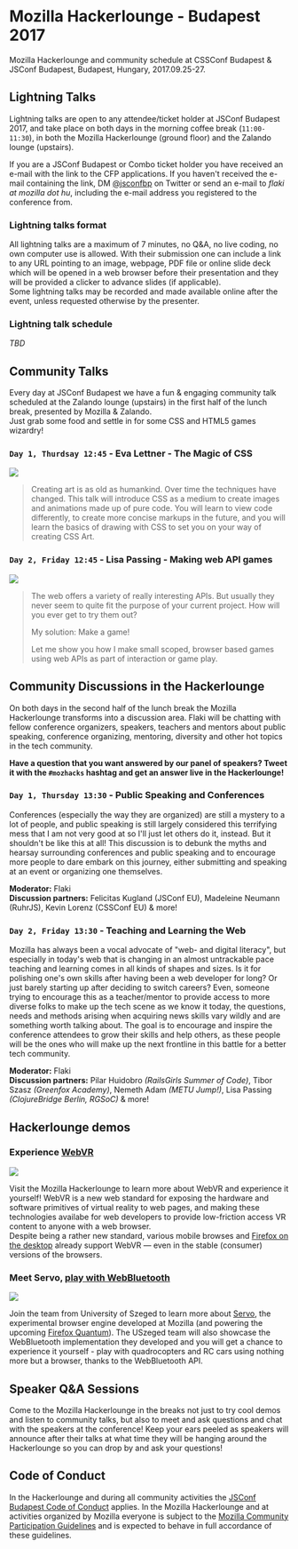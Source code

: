 # Mozilla Hackerlounge - Budapest 2017
Mozilla Hackerlounge and community schedule at CSSConf Budapest & JSConf Budapest, Budapest, Hungary, 2017.09.25-27.

## Lightning Talks
Lightning talks are open to any attendee/ticket holder at JSConf Budapest 2017, and take place on both days in the morning coffee break (`11:00-11:30`), in both the Mozilla Hackerlounge (ground floor) and the Zalando lounge (upstairs).

If you are a JSConf Budapest or Combo ticket holder you have received an e-mail with the link to the CFP applications. If you haven't received the e-mail containing the link, DM [@jsconfbp](https://twitter.com/jsconfbp) on Twitter or send an e-mail to _flaki at mozilla dot hu_, including the e-mail address you registered to the conference from.

### Lightning talks format
All lightning talks are a maximum of 7 minutes, no Q&A, no live coding, no own computer use is allowed. With their submission one can include a link to any URL pointing to an image, webpage, PDF file or online slide deck which will be opened in a web browser before their presentation and they will be provided a clicker to advance slides (if applicable).  
Some lightning talks may be recorded and made available online after the event, unless requested otherwise by the presenter.

### Lightning talk schedule
_TBD_

## Community Talks
Every day at JSConf Budapest we have a fun & engaging community talk scheduled at the Zalando lounge (upstairs) in the first half of the lunch break, presented by Mozilla & Zalando.  
Just grab some food and settle in for some CSS and HTML5 games wizardry!

### `Day 1, Thurdsay 12:45` - Eva Lettner - The Magic of CSS
![](talks-eva.jpg)
> Creating art is as old as humankind. Over time the techniques have changed. This talk will introduce CSS as a medium to create images and animations made up of pure code. You will learn to view code differently, to create more concise markups in the future, and you will learn the basics of drawing with CSS to set you on your way of creating CSS Art.

### `Day 2, Friday 12:45` - Lisa Passing - Making web API games
![](talks-lislis.jpg)
> The web offers a variety of really interesting APIs. But usually they never seem to quite fit the purpose of your current project. How will you ever get to try them out?
>
> My solution: Make a game!
>
> Let me show you how I make small scoped, browser based games using web APIs as part of interaction or game play.


## Community Discussions in the Hackerlounge
On both days in the second half of the lunch break the Mozilla Hackerlounge transforms into a discussion area. Flaki will be chatting with fellow conference organizers, speakers, teachers and mentors about public speaking, conference organizing, mentoring, diversity and other hot topics in the tech community.

**Have a question that you want answered by our panel of speakers? Tweet it with the `#mozhacks` hashtag and get an answer live in the Hackerlounge!**

### `Day 1, Thursday 13:30` - Public Speaking and Conferences
Conferences (especially the way they are organized) are still a mystery to a lot of people, and public speaking is still largely considered this terrifying mess that I am not very good at so I'll just let others do it, instead. But it shouldn't be like this at all! This discussion is to debunk the myths and hearsay surrounding conferences and public speaking and to encourage more people to dare embark on this journey, either submitting and speaking at an event or organizing one themselves.

**Moderator:** Flaki  
**Discussion partners:** Felicitas Kugland (JSConf EU), Madeleine Neumann (RuhrJS), Kevin Lorenz (CSSConf EU) & more!

### `Day 2, Friday 13:30` - Teaching and Learning the Web
Mozilla has always been a vocal advocate of "web- and digital literacy", but especially in today's web that is changing in  an almost untrackable pace teaching and learning comes in all kinds of shapes and sizes. Is it for polishing one's own skills after having been a web developer for long? Or just barely starting up after deciding to switch careers? Even, someone trying to encourage this as a teacher/mentor to provide access to more diverse folks to make up the tech scene as we know it today, the questions, needs and methods arising when acquiring news skills vary wildly and are something worth talking about. The goal is to encourage and inspire the conference attendees to grow their skills and help others, as these people will be the ones who will make up the next frontline in this battle for a better tech community.

**Moderator:** Flaki  
**Discussion partners:** Pilar Huidobro _(RailsGirls Summer of Code)_, Tibor Szasz _(Greenfox Academy)_, Nemeth Adam _(METU Jump!)_, Lisa Passing _(ClojureBridge Berlin, RGSoC)_ & more!


## Hackerlounge demos

### Experience [WebVR](https://mozvr.com/)
![](demos-webvr.jpg)  

Visit the Mozilla Hackerlounge to learn more about WebVR and experience it yourself! WebVR is a new web standard for exposing the hardware and software primitives of virtual reality to web pages, and making these technologies availabe for web developers to provide low-friction access VR content to anyone with a web browser.  
Despite being a rather new standard, various mobile browses and [Firefox on the desktop](https://blog.mozilla.org/blog/2017/06/01/mozilla-brings-virtual-reality-to-all-firefox-users/) already support WebVR — even in the stable (consumer) versions of the browsers.

### Meet Servo, [play with WebBluetooth](https://twitter.com/RustHungary/status/911654669813993472)

![](demos-webbluetooth.jpg)

Join the team from University of Szeged to learn more about [Servo](https://servo.org/), the experimental browser engine developed at Mozilla (and powering the upcoming [Firefox Quantum](https://thenextweb.com/tech/2017/09/26/mozillas-firefox-quantum-browser-is-ridiculously-fast/)). The USzeged team will also showcase the WebBluetooth implementation they developed and you will get a chance to experience it yourself - play with quadrocopters and RC cars using nothing more but a browser, thanks to the WebBluetooth API.


## Speaker Q&A Sessions
Come to the Mozilla Hackerlounge in the breaks not just to try cool demos and listen to community talks, but also to meet and ask questions and chat with the speakers at the conference! Keep your ears peeled as speakers will announce after their talks at what time they will be hanging around the Hackerlounge so you can drop by and ask your questions!


## Code of Conduct
In the Hackerlounge and during all community activities the [JSConf Budapest Code of Conduct](http://jsconfbp.com/code-of-conduct) applies. In the Mozilla Hackerlounge and at activities organized by Mozilla everyone is subject to the [Mozilla Community Participation Guidelines](https://www.mozilla.org/about/governance/policies/participation/) and is expected to behave in full accordance of these guidelines.
